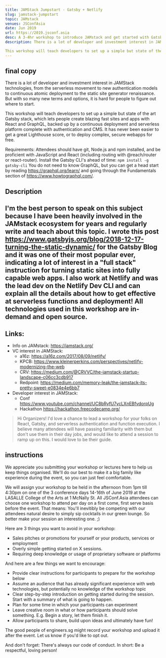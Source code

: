 ```yaml
---
title: JAMStack Jumpstart - Gatsby + Netlify
slug: jamstack-jumpstart
topic: JAMstack
venues: JSConfAsia
date: Jun 2019
url: https://2019.jsconf.asia
desc: A 3-4hr workshop to introduce JAMstack and get started with Gatsby and Netlify
description: There is a lot of developer and investment interest in JAMStack technologies, from the serverless movement to new authentication models to continuous atomic deployment to the static site generator renaissance. But with so many new terms and options, it is hard for people to figure out where to start.

This workshop will teach developers to set up a simple but state of the art Gatsby and Netlify stack, which lets people create blazing fast sites and apps with React and GraphQL, backed up by a continuous deployment and serverless platform complete with authentication and CMS. It has never been easier to get a great Lighthouse score, or to deploy complex, secure webapps for free.
---
```


## final copy

There is a lot of developer and investment interest in JAMStack technologies, from the serverless movement to new authentication models to continuous atomic deployment to the static site generator renaissance. But with so many new terms and options, it is hard for people to figure out where to start.

This workshop will teach developers to set up a simple but state of the art Gatsby stack, which lets people create blazing fast sites and apps with React and GraphQL, backed up by a continuous deployment and serverless platform complete with authentication and CMS. It has never been easier to get a great Lighthouse score, or to deploy complex, secure webapps for free.

Requirements:
Attendees should have git, Node.js and npm installed, and be proficient with JavaScript and React (including routing with @reach/router or react-router).
Install the Gatsby CLI's ahead of time: `npm install -g gatsby-cli`
You do not need to know GraphQL, but you can get a head start by reading <a href="https://graphql.org/learn/" target="_blank" rel="noopener">https://graphql.org/learn/</a> and going through the Fundamentals section of <a href="https://www.howtographql.com/" target="_blank" rel="noopener">https://www.howtographql.com/</a>.

## Description

## I'm the best person to speak on this subject because I have been heavily involved in the JAMstack ecosystem for years and regularly write and teach about this topic. I wrote this post https://www.gatsbyjs.org/blog/2018-12-17-turning-the-static-dynamic/ for the Gatsby Blog and it was one of their most popular ever, indicating a lot of interest in a "full stack" instruction for turning static sites into fully capable web apps. I also work at Netlify and was the lead dev on the Netlify Dev CLI and can explain all the details about how to get effective at serverless functions and deployment! All technologies used in this workshop are in-demand and open source.

## Links:

- Info on JAMstack: https://jamstack.org/
- VC interest in JAMStack:
  - a16z: https://a16z.com/2017/08/09/netlify/
  - KPCB: https://www.kleinerperkins.com/perspectives/netlify-modernizing-the-web
  - CRV: https://medium.com/@CRVVC/the-jamstack-startup-landscape-c06cc3cdb917
  - Redpoint: https://medium.com/memory-leak/the-jamstack-its-pretty-sweet-e0834e4e6bb7
- Developer interest in JAMStack:
  - Conf https://www.youtube.com/channel/UC8bRyfU7ycLXnEBfvdorpUg
  - Hackathon https://hackathon.freecodecamp.org/

> Hi Organizers! I'd love a chance to lead a workshop for your folks on React, Gatsby, and serverless authentication and function execution. I believe many attendees will have passing familiarity with them but don't use them in their day jobs, and would like to attend a session to ramp up on this. I would love to be their guide.

## instructions

We appreciate you submitting your workshop or lectures here to help us keep things organised. We'll do our best to make it a big family like experience during the event, so you can just feel comfortable.

We will assign your workshop to be held in the afternoon from 1pm till 4:30pm on one of the 3 conference days 14-16th of June 2019 at the LASALLE College of the Arts at 1 McNally St. All JSConf.Asia attendees can choose one workshop to attend per day on a first come, first serve basis before the event. That means: You'll inevitibly be competing with our attendees natural desire to simply sip cocktails in our green lounge. So better make your session an interesting one. ;)

Here are 3 things you want to avoid in your workshop:

- Sales pitches or promotions for yourself or your products, services or employment
- Overly simple getting started on X sessions.
- Requiring deep knowledge or usage of proprietary software or platforms

And here are a few things we want to encourage:

- Provide clear instructions for participants to prepare for the workshop below
- Assume an audience that has already significant experience with web technologies, but potentially no knowledge of the workshop topic
- Clear step-by-step introduction on getting started during the session. Start with a summary of what is going to happen.
- Plan for some time in which your participants can experiment
- Leave creative room in what or how participants should solve something. E.g. Begin a story, let them finish it.
- Allow participants to share, build upon ideas and ultimately have fun!

The good people of engineers.sg might record your workshop and upload it after the event. Let us know if you'd like to opt out.

And don't forget: There's always our code of conduct. In short: Be a respectful, loving person!
